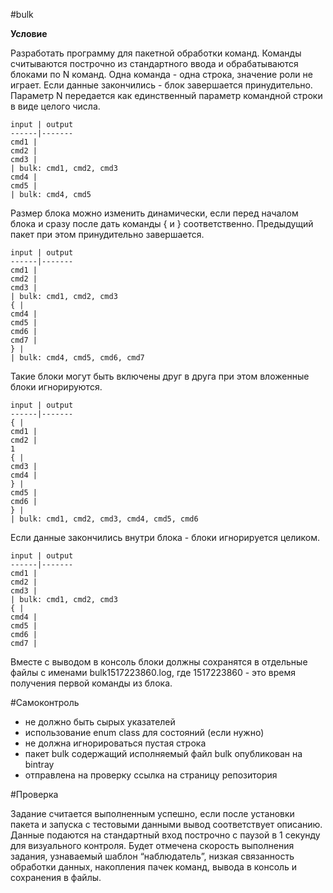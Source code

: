 #bulk

**Условие**

Разработать программу для пакетной обработки команд. Команды считываются построчно из стандартного ввода и обрабатываются блоками
по N команд. Одна команда - одна строка, значение роли не играет. Если данные закончились - блок завершается принудительно.
Параметр N передается как единственный параметр командной строки в виде целого числа.
```
input | output
------|-------
cmd1 |
cmd2 |
cmd3 |
| bulk: cmd1, cmd2, cmd3
cmd4 |
cmd5 |
| bulk: cmd4, cmd5
```
Размер блока можно изменить динамически, если перед началом блока и сразу после дать команды { и } соответственно. Предыдущий пакет при этом принудительно завершается.
```
input | output
------|-------
cmd1 |
cmd2 |
cmd3 |
| bulk: cmd1, cmd2, cmd3
{ |
cmd4 |
cmd5 |
cmd6 |
cmd7 |
} |
| bulk: cmd4, cmd5, cmd6, cmd7
```
Такие блоки могут быть включены друг в друга при этом вложенные блоки игнорируются.
```
input | output
------|-------
{ |
cmd1 |
cmd2 |
1
{ |
cmd3 |
cmd4 |
} |
cmd5 |
cmd6 |
} |
| bulk: cmd1, cmd2, cmd3, cmd4, cmd5, cmd6
```
Если данные закончились внутри блока - блоки игнорируется целиком.
```
input | output
------|-------
cmd1 |
cmd2 |
cmd3 |
| bulk: cmd1, cmd2, cmd3
{ |
cmd4 |
cmd5 |
cmd6 |
cmd7 |
```
Вместе с выводом в консоль блоки должны сохранятся в отдельные файлы с именами bulk1517223860.log, где 1517223860 - это время получения первой команды из блока.

#Самоконтроль

- не должно быть сырых указателей
- использование enum class для состояний (если нужно)
- не должна игнорироваться пустая строка
- пакет bulk содержащий исполняемый файл bulk опубликован на bintray
- отправлена на проверку ссылка на страницу репозитория

#Проверка

Задание считается выполненным успешно, если после установки пакета и запуска с тестовыми данными вывод соответствует описанию. Данные подаются на стандартный вход построчно с паузой в 1 секунду для визуального контроля. Будет отмечена скорость выполнения задания, узнаваемый шаблон “наблюдатель”, низкая связанность обработки данных, накопления пачек команд, вывода в консоль и сохранения в файлы.